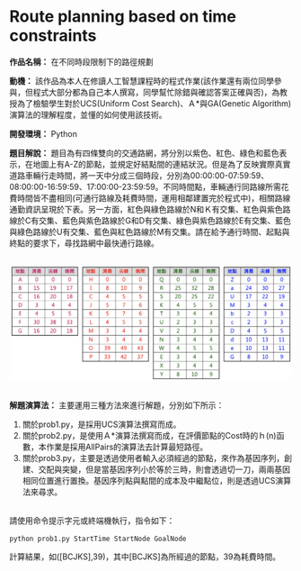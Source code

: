 # Route planning based on time constraints

**作品名稱：** 在不同時段限制下的路徑規劃
	
**動機：** 該作品為本人在修讀人工智慧課程時的程式作業(該作業還有兩位同學參與，但程式大部分都為自己本人撰寫，同學幫忙除錯與確認答案正確與否)，為教授為了檢驗學生對於UCS(Uniform Cost Search)、Ａ*與GA(Genetic Algorithm)演算法的理解程度，並懂的如何使用該技術。

**開發環境：** Python

**題目解說：** 題目為有四條雙向的交通路網，將分別以紫色、紅色、綠色和藍色表示，在地圖上有A-Z的節點，並規定好結點間的連結狀況。但是為了反映實際真實道路車輛行走時間，將一天中分成三個時段，分別為00:00:00-07:59:59、08:00:00-16:59:59、17:00:00-23:59:59。不同時間點，車輛通行同路線所需花費時間皆不盡相同(可通行路線及耗費時間，運用相鄰建置完於程式中)，相關路線通勤資訊呈現於下表。另一方面，紅色與綠色路線於N和Ｋ有交集、紅色與紫色路線於C有交集、藍色與紫色路線於G和D有交集、綠色與紫色路線於E有交集、藍色與綠色路線於U有交集、藍色與紅色路線於M有交集。請在給予通行時間、起點與終點的要求下，尋找路網中最快通行路線。

<br>
<div align="center">
	<img src="./路線資訊.png" alt="Editor" width="500">
</div>
<br>

**解題演算法：** 
主要運用三種方法來進行解題，分別如下所示：
<br>
1. 關於prob1.py，是採用UCS演算法撰寫而成。
2. 關於prob2.py，是使用Ａ*演算法撰寫而成，在評價節點的Cost時的ｈ(n)函數，本作業是採用AllPairs的演算法去計算最短路徑。
3. 關於prob3.py，主要是透過使用者輸入必須經過的節點，來作為基因序列，創建、交配與突變，但是當基因序列小於等於三時，則會透過切一刀，兩兩基因相同位置進行置換。基因序列點與點間的成本及中繼點位，則是透過UCS演算法來尋求。
<br>
請使用命令提示字元或終端機執行，指令如下：
<br>

```python
python prob1.py StartTime StartNode GoalNode
```

計算結果，如([BCJKS],39)，其中[BCJKS]為所經過的節點，39為耗費時間。
